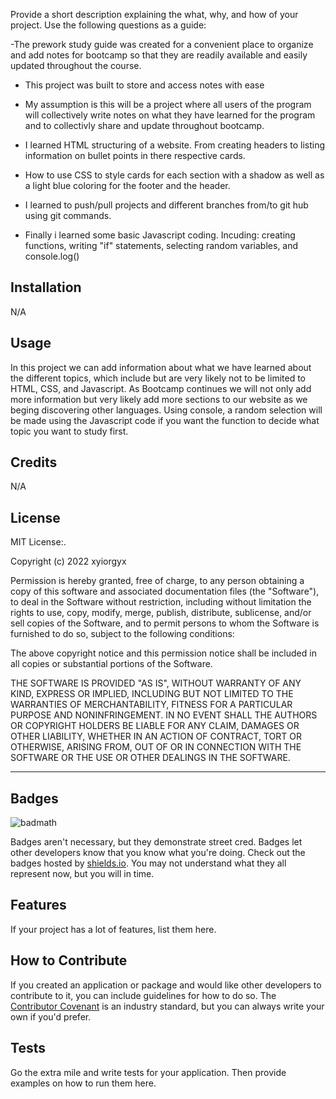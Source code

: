 
Provide a short description explaining the what, why, and how of your project. Use the following questions as a guide:

-The prework study guide was created for a convenient place to organize and add notes for bootcamp so that they are readily available and easily updated throughout the course. 
- This project was built to store and access notes with ease 
- My assumption is this will be a project where all users of the program will collectively write notes on what they have learned for the program and to collectivly share and update throughout bootcamp.

- I learned HTML structuring of a website. From creating headers to listing information on bullet points in there respective cards.  
- How to use CSS to style cards for each section with a shadow as well as a light blue coloring for the footer and the header.
- I learned to push/pull projects and different branches from/to git hub using git commands.
- Finally i learned some basic Javascript coding. Incuding: creating functions, writing "if" statements, selecting random variables, and console.log() 
## Installation

N/A

## Usage

In this project we can add information about what we have learned about the different topics, which include but are very likely not to be limited to HTML, CSS, and Javascript. As Bootcamp continues we will not only add more information but very likely add more sections to our website as we beging discovering other languages. Using console, a random selection will be made using the Javascript code if you want the function to decide what topic you want to study first. 


## Credits

N/A

## License

MIT License:.

Copyright (c) 2022 xyiorgyx

Permission is hereby granted, free of charge, to any person obtaining a copy
of this software and associated documentation files (the "Software"), to deal
in the Software without restriction, including without limitation the rights
to use, copy, modify, merge, publish, distribute, sublicense, and/or sell
copies of the Software, and to permit persons to whom the Software is
furnished to do so, subject to the following conditions:

The above copyright notice and this permission notice shall be included in all
copies or substantial portions of the Software.

THE SOFTWARE IS PROVIDED "AS IS", WITHOUT WARRANTY OF ANY KIND, EXPRESS OR
IMPLIED, INCLUDING BUT NOT LIMITED TO THE WARRANTIES OF MERCHANTABILITY,
FITNESS FOR A PARTICULAR PURPOSE AND NONINFRINGEMENT. IN NO EVENT SHALL THE
AUTHORS OR COPYRIGHT HOLDERS BE LIABLE FOR ANY CLAIM, DAMAGES OR OTHER
LIABILITY, WHETHER IN AN ACTION OF CONTRACT, TORT OR OTHERWISE, ARISING FROM,
OUT OF OR IN CONNECTION WITH THE SOFTWARE OR THE USE OR OTHER DEALINGS IN THE
SOFTWARE.

---

## Badges

![badmath](https://img.shields.io/github/languages/top/nielsenjared/badmath)

Badges aren't necessary, but they demonstrate street cred. Badges let other developers know that you know what you're doing. Check out the badges hosted by [shields.io](https://shields.io/). You may not understand what they all represent now, but you will in time.

## Features

If your project has a lot of features, list them here.

## How to Contribute

If you created an application or package and would like other developers to contribute to it, you can include guidelines for how to do so. The [Contributor Covenant](https://www.contributor-covenant.org/) is an industry standard, but you can always write your own if you'd prefer.

## Tests

Go the extra mile and write tests for your application. Then provide examples on how to run them here.
